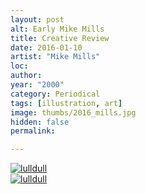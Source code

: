 ```yaml
---
layout: post
alt: Early Mike Mills
title: Creative Review
date: 2016-01-10
artist: "Mike Mills"
loc: 
author: 
year: "2000"
category: Periodical
tags: [illustration, art]
image: thumbs/2016_mills.jpg
hidden: false
permalink:

---
```




<div class="post_image">
	<a href="{{ site.baseurl }}/images/posts/2016_mills/001.jpg" target="_blank">
	<img src="{{ site.baseurl }}/images/posts/2016_mills/001.jpg" alt="lulldull"></a>
</div>

<div class="post_image">
	<a href="{{ site.baseurl }}/images/posts/2016_mills/002.jpg" target="_blank">
	<img src="{{ site.baseurl }}/images/posts/2016_mills/002.jpg" alt="lulldull"></a>
</div>